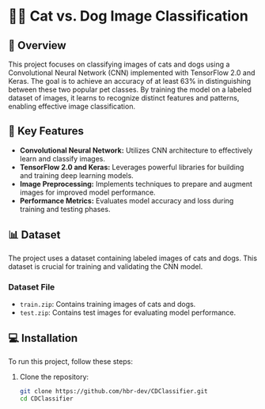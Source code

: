 # 🐶🐱 Cat vs. Dog Image Classification

## 📖 Overview
This project focuses on classifying images of cats and dogs using a Convolutional Neural Network (CNN) implemented with TensorFlow 2.0 and Keras. The goal is to achieve an accuracy of at least 63% in distinguishing between these two popular pet classes. By training the model on a labeled dataset of images, it learns to recognize distinct features and patterns, enabling effective image classification.

## 🔑 Key Features
- **Convolutional Neural Network:** Utilizes CNN architecture to effectively learn and classify images.
- **TensorFlow 2.0 and Keras:** Leverages powerful libraries for building and training deep learning models.
- **Image Preprocessing:** Implements techniques to prepare and augment images for improved model performance.
- **Performance Metrics:** Evaluates model accuracy and loss during training and testing phases.

## 📊 Dataset
The project uses a dataset containing labeled images of cats and dogs. This dataset is crucial for training and validating the CNN model.

### Dataset File
- `train.zip`: Contains training images of cats and dogs.
- `test.zip`: Contains test images for evaluating model performance.

## 💻 Installation
To run this project, follow these steps:

1. Clone the repository:
   ```bash
   git clone https://github.com/hbr-dev/CDClassifier.git
   cd CDClassifier
